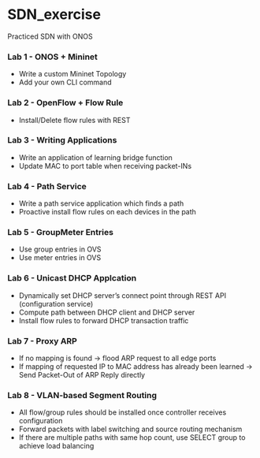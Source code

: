 # SDN_exercise
Practiced SDN with ONOS

### Lab 1 - ONOS + Mininet
* Write a custom Mininet Topology
* Add your own CLI command

### Lab 2 - OpenFlow + Flow Rule
* Install/Delete flow rules with REST

### Lab 3 - Writing Applications
* Write an application of learning bridge function
* Update MAC to port table when receiving packet-INs

### Lab 4 - Path Service
* Write a path service application which finds a path
* Proactive install flow rules on each devices in the path

### Lab 5 - GroupMeter Entries
* Use group entries in OVS
* Use meter entries in OVS

### Lab 6 - Unicast DHCP Applcation
* Dynamically set DHCP server’s connect point through REST API (configuration service)
* Compute path between DHCP client and DHCP server
* Install flow rules to forward DHCP transaction traffic

### Lab 7 - Proxy ARP
* If no mapping is found -> flood ARP request to all edge ports
* If mapping of requested IP to MAC address has already been learned -> Send Packet-Out of ARP Reply directly

### Lab 8 - VLAN-based Segment Routing
* All flow/group rules should be installed once controller receives configuration
* Forward packets with label switching and source routing mechanism
* If there are multiple paths with same hop count, use SELECT group to achieve load balancing
